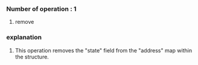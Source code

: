 ### Number of operation : 1
1. remove

### explanation
1. This operation removes the "state" field from the "address" map within the structure.